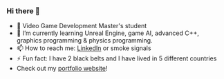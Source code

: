 ### Hi there 👋
- 🔭 Video Game Development Master's student
- 🌱 I’m currently learning Unreal Engine, game AI, advanced C++, graphics programming & physics programming.
- 📫 How to reach me: [LinkedIn](https://www.linkedin.com/in/fannydesjardins/) or smoke signals
- ⚡ Fun fact: I have 2 black belts and I have lived in 5 different countries
- Check out my [portfolio website](https://fannydesjardins.github.io/)! 
<!--
**FannyDesjardins/fannydesjardins** is a ✨ _special_ ✨ repository because its `README.md` (this file) appears on your GitHub profile.

Here are some ideas to get you started:

- 🔭 I’m currently working on ...
- 🌱 I’m currently learning Unreal Engine 5
- 👯 I’m looking to collaborate on ...
- 🤔 I’m looking for help with ...
- 💬 Ask me about ...
- 📫 How to reach me: LinkedIn or smoke signals
- 😄 Pronouns: ...
- ⚡ Fun fact: I have 2 black belts and I have lived in 5 different countries
-->
